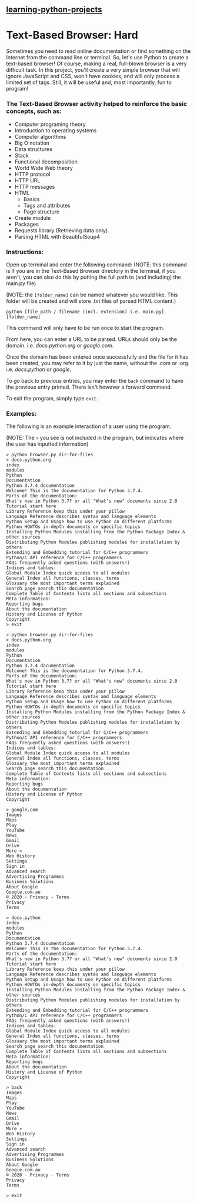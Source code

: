 ## [learning-python-projects](https://github.com/marco-fiumara/learning-python-projects)

# Text-Based Browser: Hard

Sometimes you need to read online documentation or find something on the Internet from the command line or terminal. So, let's use Python to create a text-based browser! Of course, making a real, full-blown browser is a very difficult task. In this project, you'll create a very simple browser that will ignore JavaScript and CSS, won't have cookies, and will only process a limited set of tags. Still, it will be useful and, most importantly, fun to program!

### The Text-Based Browser activity helped to reinforce the basic concepts, such as:

- Computer programing theory
- Introduction to operating systems
- Computer algorithms
- Big O notation
- Data structures
- Stack
- Functional decomposition
- World Wide Web theory
- HTTP protocol
- HTTP URL
- HTTP messages
- HTML
  - Basics
  - Tags and attributes
  - Page structure
- Create module
- Packages
- Requests library (Retrieving data only)
- Parsing HTML with BeautifulSoup4

### Instructions:

Open up terminal and enter the following command:
(NOTE: this command is if you are in the Text-Based Browser directory in the terminal, if you aren't, you can also do this by putting the full path to (and including) the main.py file)

(NOTE: the `[folder_name]` can be named whatever you would like. This folder will be created and will store .txt files of parsed HTML content.)

`python [file path / filename (incl. extension) i.e. main.py] [folder_name]`

This command will only have to be run once to start the program.

From here, you can enter a URL to be parsed. URLs should only be the domain.
i.e. _docs.python.org_ or _google.com_.

Once the domain has been entered once successfully and the file for it has been created, you may refer to it by just the name, without the .com or .org.
i.e. _docs.python_ or _google_.

To go back to previous entries, you may enter the `back` command to have the previous entry printed. There isn't however a forward command.

To exit the program, simply type `exit`.

### Examples:

The following is an example interaction of a user using the program.

(NOTE: The `>` you see is not included in the program, but indicates where the user has inputted information)

```
> python browser.py dir-for-files
> docs.python.org
index
modules
Python
Documentation
Python 3.7.4 documentation
Welcome! This is the documentation for Python 3.7.4.
Parts of the documentation:
What's new in Python 3.7? or all "What's new" documents since 2.0
Tutorial start here
Library Reference keep this under your pillow
Language Reference describes syntax and language elements
Python Setup and Usage how to use Python on different platforms
Python HOWTOs in-depth documents on specific topics
Installing Python Modules installing from the Python Package Index & other sources
Distributing Python Modules publishing modules for installation by others
Extending and Embedding tutorial for C/C++ programmers
Python/C API reference for C/C++ programmers
FAQs frequently asked questions (with answers!)
Indices and tables:
Global Module Index quick access to all modules
General Index all functions, classes, terms
Glossary the most important terms explained
Search page search this documentation
Complete Table of Contents lists all sections and subsections
Meta information:
Reporting bugs
About the documentation
History and License of Python
Copyright
> exit
```

```
> python browser.py dir-for-files
> docs.python.org
index
modules
Python
Documentation
Python 3.7.4 documentation
Welcome! This is the documentation for Python 3.7.4.
Parts of the documentation:
What's new in Python 3.7? or all "What's new" documents since 2.0
Tutorial start here
Library Reference keep this under your pillow
Language Reference describes syntax and language elements
Python Setup and Usage how to use Python on different platforms
Python HOWTOs in-depth documents on specific topics
Installing Python Modules installing from the Python Package Index & other sources
Distributing Python Modules publishing modules for installation by others
Extending and Embedding tutorial for C/C++ programmers
Python/C API reference for C/C++ programmers
FAQs frequently asked questions (with answers!)
Indices and tables:
Global Module Index quick access to all modules
General Index all functions, classes, terms
Glossary the most important terms explained
Search page search this documentation
Complete Table of Contents lists all sections and subsections
Meta information:
Reporting bugs
About the documentation
History and License of Python
Copyright

> google.com
Images
Maps
Play
YouTube
News
Gmail
Drive
More »
Web History
Settings
Sign in
Advanced search
Advertising Programmes
Business Solutions
About Google
Google.com.au
© 2020 - Privacy - Terms
Privacy
Terms

> docs.python
index
modules
Python
Documentation
Python 3.7.4 documentation
Welcome! This is the documentation for Python 3.7.4.
Parts of the documentation:
What's new in Python 3.7? or all "What's new" documents since 2.0
Tutorial start here
Library Reference keep this under your pillow
Language Reference describes syntax and language elements
Python Setup and Usage how to use Python on different platforms
Python HOWTOs in-depth documents on specific topics
Installing Python Modules installing from the Python Package Index & other sources
Distributing Python Modules publishing modules for installation by others
Extending and Embedding tutorial for C/C++ programmers
Python/C API reference for C/C++ programmers
FAQs frequently asked questions (with answers!)
Indices and tables:
Global Module Index quick access to all modules
General Index all functions, classes, terms
Glossary the most important terms explained
Search page search this documentation
Complete Table of Contents lists all sections and subsections
Meta information:
Reporting bugs
About the documentation
History and License of Python
Copyright

> back
Images
Maps
Play
YouTube
News
Gmail
Drive
More »
Web History
Settings
Sign in
Advanced search
Advertising Programmes
Business Solutions
About Google
Google.com.au
© 2020 - Privacy - Terms
Privacy
Terms

> exit
```
